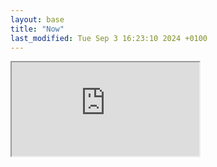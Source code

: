 ```yaml
---
layout: base
title: "Now"
last_modified: Tue Sep 3 16:23:10 2024 +0100
---
```


<div class="iframe-container" style="height: 100%; border: 0; border-radius: 6px;">
  <iframe src="https://kinopio.club/embed/?spaceId=Axx4dplwwhHoHWM5MmO5A&zoom=70">
  </iframe>
</div>